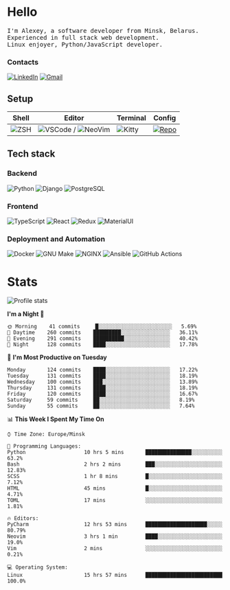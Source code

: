 # Hello

<p>
    <samp>
        I'm Alexey, a software developer from Minsk, Belarus.
        <br>
	Experienced in full stack web development.
	<br>
	Linux enjoyer, Python/JavaScript developer.
    </samp>
</p>

### Contacts

[![LinkedIn](https://img.icons8.com/fluency/48/000000/linkedin.png)](https://www.linkedin.com/in/dhvcc/)
[![Gmail](https://img.icons8.com/fluency/48/000000/gmail-new.png)](mailto:alexey.artishevskiy@gmail.com)

## Setup

| Shell | Editor | Terminal | Config |
|-------|--------|----------|--------|
| ![ZSH](https://img.shields.io/badge/-ZSH-000000?style=flat&logo=GNU-Bash) | ![VSCode](https://img.shields.io/badge/-VSCode-000000?style=flat&logo=Visual-Studio-Code&logoColor=0066b8) / ![NeoVim](https://img.shields.io/badge/-NeoVim-000000?style=flat&logo=Neovim) | ![Kitty](https://img.shields.io/badge/-Kitty-000000?style=flat&logo=Windows-Terminal) | [![Repo](https://img.shields.io/badge/-Repo-000000?style=flat&logo=Github)](https://github.com/dhvcc/configs)


## Tech stack

### Backend

![Python](https://img.shields.io/badge/-Python-black?style=flat&logo=Python&logoColor=FFE17E)
![Django](https://img.shields.io/badge/-Django-black?style=flat&logo=Django&logoColor=20AA76)
![PostgreSQL](https://img.shields.io/badge/-PostgreSQL-black?style=flat&logo=PostgreSQL)

### Frontend

![TypeScript](https://img.shields.io/badge/-TypeScript-black?style=flat&logo=TypeScript)
![React](https://img.shields.io/badge/-React-black?style=flat&logo=React)
![Redux](https://img.shields.io/badge/-Redux-black?style=flat&logo=Redux&logoColor=764ABC)
![MaterialUI](https://img.shields.io/badge/-MaterialUI-black?style=flat&logo=MUI&logoColor=9170c2)

### Deployment and Automation

![Docker](https://img.shields.io/badge/-Docker-black?style=flat&logo=Docker)
![GNU Make](https://img.shields.io/badge/-GNU%20Make-black?style=flat&logo=GNU)
![NGINX](https://img.shields.io/badge/-NGINX-black?style=flat&logo=NGINX&logoColor=009639)
![Ansible](https://img.shields.io/badge/-Ansible-black?style=flat&logo=Ansible)
![GitHub Actions](https://img.shields.io/badge/-GitHub%20Actions-black?style=flat&logo=GitHub-Actions)

# Stats

![Profile stats](https://github-readme-stats.dhvcc.vercel.app/api?username=dhvcc&hide_title=true&show_icons=true&count_private=true&theme=react&hide_border=true)

<!--START_SECTION:waka-->
**I'm a Night 🦉** 

```text
🌞 Morning    41 commits     █░░░░░░░░░░░░░░░░░░░░░░░░   5.69% 
🌆 Daytime    260 commits    █████████░░░░░░░░░░░░░░░░   36.11% 
🌃 Evening    291 commits    ██████████░░░░░░░░░░░░░░░   40.42% 
🌙 Night      128 commits    ████░░░░░░░░░░░░░░░░░░░░░   17.78%

```
📅 **I'm Most Productive on Tuesday** 

```text
Monday       124 commits    ████░░░░░░░░░░░░░░░░░░░░░   17.22% 
Tuesday      131 commits    ████░░░░░░░░░░░░░░░░░░░░░   18.19% 
Wednesday    100 commits    ███░░░░░░░░░░░░░░░░░░░░░░   13.89% 
Thursday     131 commits    ████░░░░░░░░░░░░░░░░░░░░░   18.19% 
Friday       120 commits    ████░░░░░░░░░░░░░░░░░░░░░   16.67% 
Saturday     59 commits     ██░░░░░░░░░░░░░░░░░░░░░░░   8.19% 
Sunday       55 commits     ██░░░░░░░░░░░░░░░░░░░░░░░   7.64%

```


📊 **This Week I Spent My Time On** 

```text
⌚︎ Time Zone: Europe/Minsk

💬 Programming Languages: 
Python                   10 hrs 5 mins       ███████████████░░░░░░░░░░   63.2% 
Bash                     2 hrs 2 mins        ███░░░░░░░░░░░░░░░░░░░░░░   12.83% 
SCSS                     1 hr 8 mins         █░░░░░░░░░░░░░░░░░░░░░░░░   7.12% 
HTML                     45 mins             █░░░░░░░░░░░░░░░░░░░░░░░░   4.71% 
TOML                     17 mins             ░░░░░░░░░░░░░░░░░░░░░░░░░   1.81%

🔥 Editors: 
PyCharm                  12 hrs 53 mins      ████████████████████░░░░░   80.79% 
Neovim                   3 hrs 1 min         ████░░░░░░░░░░░░░░░░░░░░░   19.0% 
Vim                      2 mins              ░░░░░░░░░░░░░░░░░░░░░░░░░   0.21%

💻 Operating System: 
Linux                    15 hrs 57 mins      █████████████████████████   100.0%

```


<!--END_SECTION:waka-->
